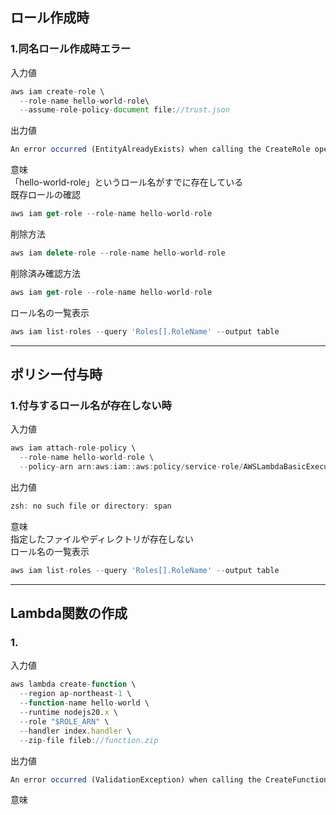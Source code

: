 
## ロール作成時
### 1.同名ロール作成時エラー
入力値<br>
```javascript
aws iam create-role \
  --role-name hello-world-role\
  --assume-role-policy-document file://trust.json
```
出力値<br>
```javascript
An error occurred (EntityAlreadyExists) when calling the CreateRole operation: Role with name hello-world-role already exists.
```
意味<br>
「hello-world-role」というロール名がすでに存在している<br>
既存ロールの確認<br>
```javascript
aws iam get-role --role-name hello-world-role
```
削除方法
```javascript
aws iam delete-role --role-name hello-world-role
```
削除済み確認方法
```javascript
aws iam get-role --role-name hello-world-role
```
ロール名の一覧表示
```javascript
aws iam list-roles --query 'Roles[].RoleName' --output table
```
---

## ポリシー付与時
### 1.付与するロール名が存在しない時
入力値<br>
```javascript
aws iam attach-role-policy \
  --role-name hello-world-role \
  --policy-arn arn:aws:iam::aws:policy/service-role/AWSLambdaBasicExecutionRole
```
出力値<br>
```javascript
zsh: no such file or directory: span
```
意味<br>
指定したファイルやディレクトリが存在しない<br>
ロール名の一覧表示
```javascript
aws iam list-roles --query 'Roles[].RoleName' --output table
```

---

## Lambda関数の作成
### 1.
入力値<br>
```javascript
aws lambda create-function \
  --region ap-northeast-1 \
  --function-name hello-world \
  --runtime nodejs20.x \
  --role "$ROLE_ARN" \
  --handler index.handler \
  --zip-file fileb://function.zip
```
出力値<br>
```javascript
An error occurred (ValidationException) when calling the CreateFunction operation: 1 validation error detected: Value '' at 'role' failed to satisfy constraint: Member must satisfy regular expression pattern: arn:(aws[a-zA-Z-]*)?:iam::\d{12}:role/?[a-zA-Z_0-9+=,.@\-_/]+
```
意味<br>